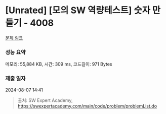 # [Unrated] [모의 SW 역량테스트] 숫자 만들기 - 4008 

[문제 링크](https://swexpertacademy.com/main/code/problem/problemDetail.do?contestProbId=AWIeRZV6kBUDFAVH) 

### 성능 요약

메모리: 55,884 KB, 시간: 309 ms, 코드길이: 971 Bytes

### 제출 일자

2024-08-07 14:41



> 출처: SW Expert Academy, https://swexpertacademy.com/main/code/problem/problemList.do